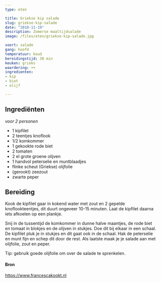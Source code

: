 ```yaml
---
type: eten

title: Griekse kip salade
slug: griekse-kip-salade
date: "2018-11-19"
description: Zomerse maaltijdsalade
image: /files/eten/griekse-kip-salade.jpg

soort: salade
gang: hoofd
temperatuur: koud
bereidingstijd: 30 min
keuken: grieks
waardering: ++
ingredienten:
- kip
- biet
- olijf

---
```


## Ingrediënten

*voor 2 personen*

* 1 kipfilet
* 2 teentjes knoflook
* 1/2 komkommer
* 1 gekookte rode biet
* 2 tomaten
* 2 el grote groene olijven
* 1 handvol peterselie en muntblaadjes
* flinke scheut (Griekse) olijfolie
* (gerookt) zeezout
* zwarte peper

## Bereiding

Kook de kipfilet gaar in kokend water met zout en 2 gepelde knoflookteentjes, dit duurt ongeveer 10-15 minuten. Laat de kipfilet daarna iets afkoelen op een plankje.

Snij in de tussentijd de komkommer in dunne halve maantjes, de rode biet en tomaat in blokjes en de olijven in stukjes. Doe dit bij elkaar in een schaal. De kipfilet pluk je in stukjes en dit gaat ook in de schaal. Hak de peterselie en munt fijn en schep dit door de rest. Als laatste maak je je salade aan met olijfolie, zout en peper.

Tip: gebruik goede olijfolie om over de salade te sprenkelen.

#### Bron

https://www.francescakookt.nl

